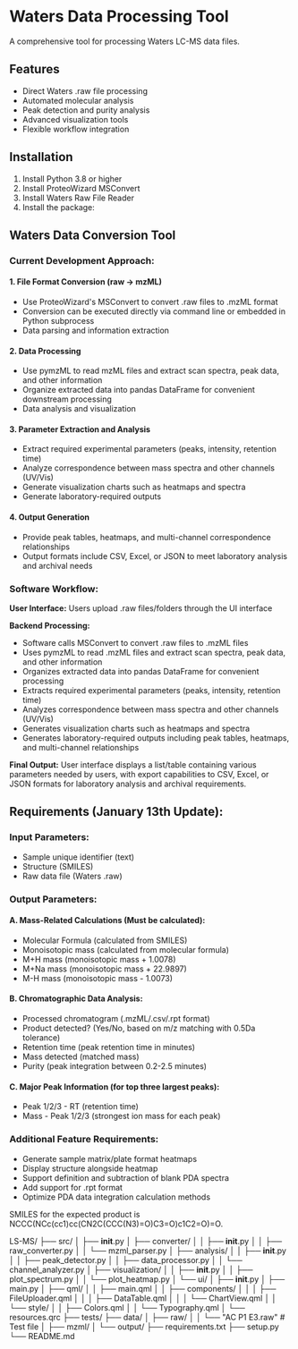 # Waters Data Processing Tool

A comprehensive tool for processing Waters LC-MS data files.

## Features

- Direct Waters .raw file processing
- Automated molecular analysis
- Peak detection and purity analysis
- Advanced visualization tools
- Flexible workflow integration

## Installation

1. Install Python 3.8 or higher
2. Install ProteoWizard MSConvert
3. Install Waters Raw File Reader
4. Install the package:

## Waters Data Conversion Tool

### Current Development Approach:

#### 1. File Format Conversion (raw → mzML)
- Use ProteoWizard's MSConvert to convert .raw files to .mzML format
- Conversion can be executed directly via command line or embedded in Python subprocess
- Data parsing and information extraction

#### 2. Data Processing
- Use pymzML to read mzML files and extract scan spectra, peak data, and other information
- Organize extracted data into pandas DataFrame for convenient downstream processing
- Data analysis and visualization

#### 3. Parameter Extraction and Analysis
- Extract required experimental parameters (peaks, intensity, retention time)
- Analyze correspondence between mass spectra and other channels (UV/Vis)
- Generate visualization charts such as heatmaps and spectra
- Generate laboratory-required outputs

#### 4. Output Generation
- Provide peak tables, heatmaps, and multi-channel correspondence relationships
- Output formats include CSV, Excel, or JSON to meet laboratory analysis and archival needs

### Software Workflow:
**User Interface:** Users upload .raw files/folders through the UI interface

**Backend Processing:**
- Software calls MSConvert to convert .raw files to .mzML files
- Uses pymzML to read .mzML files and extract scan spectra, peak data, and other information
- Organizes extracted data into pandas DataFrame for convenient processing
- Extracts required experimental parameters (peaks, intensity, retention time)
- Analyzes correspondence between mass spectra and other channels (UV/Vis)
- Generates visualization charts such as heatmaps and spectra
- Generates laboratory-required outputs including peak tables, heatmaps, and multi-channel relationships

**Final Output:** User interface displays a list/table containing various parameters needed by users, with export capabilities to CSV, Excel, or JSON formats for laboratory analysis and archival requirements.

## Requirements (January 13th Update):

### Input Parameters:
- Sample unique identifier (text)
- Structure (SMILES)
- Raw data file (Waters .raw)

### Output Parameters:

#### A. Mass-Related Calculations (Must be calculated):
- Molecular Formula (calculated from SMILES)
- Monoisotopic mass (calculated from molecular formula)
- M+H mass (monoisotopic mass + 1.0078)
- M+Na mass (monoisotopic mass + 22.9897)
- M-H mass (monoisotopic mass - 1.0073)

#### B. Chromatographic Data Analysis:
- Processed chromatogram (.mzML/.csv/.rpt format)
- Product detected? (Yes/No, based on m/z matching with 0.5Da tolerance)
- Retention time (peak retention time in minutes)
- Mass detected (matched mass)
- Purity (peak integration between 0.2-2.5 minutes)

#### C. Major Peak Information (for top three largest peaks):
- Peak 1/2/3 - RT (retention time)
- Mass - Peak 1/2/3 (strongest ion mass for each peak)

### Additional Feature Requirements:
- Generate sample matrix/plate format heatmaps
- Display structure alongside heatmap
- Support definition and subtraction of blank PDA spectra
- Add support for .rpt format
- Optimize PDA data integration calculation methods

SMILES for the expected product is NCCC(NCc(cc1)cc(CN2C(CCC(N3)=O)C3=O)c1C2=O)=O. 

LS-MS/
├── src/
│   ├── __init__.py
│   ├── converter/
│   │   ├── __init__.py
│   │   ├── raw_converter.py
│   │   └── mzml_parser.py
│   ├── analysis/
│   │   ├── __init__.py
│   │   ├── peak_detector.py
│   │   ├── data_processor.py
│   │   └── channel_analyzer.py
│   ├── visualization/
│   │   ├── __init__.py
│   │   ├── plot_spectrum.py
│   │   └── plot_heatmap.py
│   └── ui/
│       ├── __init__.py
│       ├── main.py
│       ├── qml/
│       │   ├── main.qml
│       │   ├── components/
│       │   │   ├── FileUploader.qml
│       │   │   ├── DataTable.qml
│       │   │   └── ChartView.qml
│       │   └── style/
│       │       ├── Colors.qml
│       │       └── Typography.qml
│       └── resources.qrc
├── tests/
├── data/
│   ├── raw/
│   │   └── "AC P1 E3.raw"    # Test file
│   ├── mzml/
│   └── output/
├── requirements.txt
├── setup.py
└── README.md